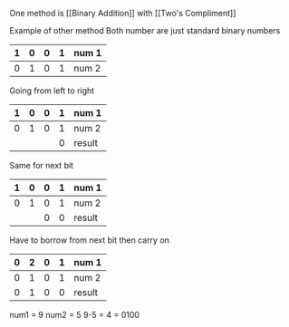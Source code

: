 One method is [[Binary Addition]] with [[Two's Compliment]]

Example of other method
Both number are just standard binary numbers

1|0|0|1|num 1
---|---|---|---|---
0|1|0|1|num 2

Going from left to right

1|0|0|1|num 1
---|---|---|---|---
0|1|0|1|num 2
 | | | |0|result

Same for next bit

1|0|0|1|num 1
---|---|---|---|---
0|1|0|1|num 2
 | | |0|0|result

Have to borrow from next bit then carry on

0|2|0|1|num 1
---|---|---|---|---
0|1|0|1|num 2
 |0|1|0|0|result

num1 = 9
num2 = 5
9-5 = 4 = 0100